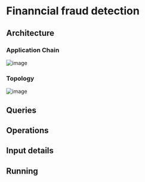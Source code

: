 # Finanncial fraud detection

## Architecture

### Application Chain
![image](https://user-images.githubusercontent.com/6629591/183961237-b1878637-b778-41d4-91bd-9e3cf1a7d475.png)

### Topology
![image](https://user-images.githubusercontent.com/6629591/183961331-4c973e43-4ec1-4c8d-93ec-db973dc4f78b.png)



## Queries  
  

  
## Operations
  

  
## Input details
     
## Running
   
